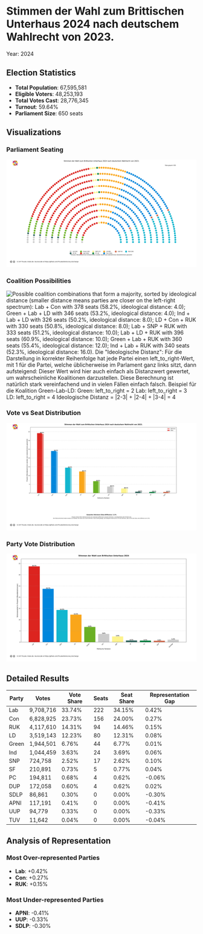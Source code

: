 # Stimmen der Wahl zum Brittischen Unterhaus 2024 nach deutschem Wahlrecht von 2023.
Year: 2024

## Election Statistics
- **Total Population**: 67,595,581
- **Eligible Voters**: 48,253,193
- **Total Votes Cast**: 28,776,345
- **Turnout**: 59.64%
- **Parliament Size**: 650 seats

## Visualizations
### Parliament Seating
![Parliament seating arrangement with 650 total seats. Parties from left to right: Ind with 24 seats (3.7%), SF with 5 seats (0.8%), Green with 44 seats (6.8%), Lab with 222 seats (34.2%), SNP with 17 seats (2.6%), PC with 4 seats (0.6%), LD with 80 seats (12.3%), Con with 156 seats (24.0%), DUP with 4 seats (0.6%), RUK with 94 seats (14.5%). Hinweis: Mandatsstimmen (Erststimmen) werden (auch) wie Listenstimmen (Zweitstimmen) gewertet](plots/uk2024_germany_parliament.png)

### Coalition Possibilities
![Possible coalition combinations that form a majority, sorted by ideological distance (smaller distance means parties are closer on the left-right spectrum): Lab + Con with 378 seats (58.2%, ideological distance: 4.0); Green + Lab + LD with 346 seats (53.2%, ideological distance: 4.0); Ind + Lab + LD with 326 seats (50.2%, ideological distance: 8.0); LD + Con + RUK with 330 seats (50.8%, ideological distance: 8.0); Lab + SNP + RUK with 333 seats (51.2%, ideological distance: 10.0); Lab + LD + RUK with 396 seats (60.9%, ideological distance: 10.0); Green + Lab + RUK with 360 seats (55.4%, ideological distance: 12.0); Ind + Lab + RUK with 340 seats (52.3%, ideological distance: 16.0). Die "Ideologische Distanz": Für die Darstellung in korrekter Reihenfolge hat jede Partei einen left_to_right-Wert, mit 1 für die Partei, welche üblicherweise im Parlament ganz links sitzt, dann aufsteigend: Dieser Wert wird hier auch einfach als Distanzwert gewertet, um wahrscheinliche Koalitionen darzustellen. Diese Berechnung ist natürlich stark vereinfachend und in vielen Fällen einfach falsch.  Beispiel für die Koalition Green-Lab-LD: Green: left_to_right = 2 Lab: left_to_right = 3 LD: left_to_right = 4 Ideologische Distanz = |2-3| + |2-4| + |3-4| = 4](plots/uk2024_germany_coalitions.png)

### Vote vs Seat Distribution
![Bar chart comparing each party's vote percentage (darker bars) with their seat percentage (lighter bars). Parties with significant differences: Total vote-seat difference: 2.3%. (Mandatsstimmen werden wie Listenstimmen gewertet)](plots/uk2024_germany_vote_seat_distribution.png)

### Party Vote Distribution
![Bar chart showing the percentage of votes received by each party, including parties that did not receive seats. Parties ordered by vote share (descending): Lab: 33.7%, Con: 23.7%, RUK: 14.3%, LD: 12.2%, Green: 6.8%, Ind: 3.6%, SNP: 2.5%, SF: 0.7%, PC: 0.7%, DUP: 0.6%, Sonstige: 1.1%. (Mandatsstimmen)](plots/uk2024_germany_vote_distribution.png)

## Detailed Results
| Party | Votes | Vote Share | Seats | Seat Share | Representation Gap |
|-------|--------|------------|-------|------------|-------------------|
| Lab | 9,708,716 | 33.74% | 222 | 34.15% | 0.42% |
| Con | 6,828,925 | 23.73% | 156 | 24.00% | 0.27% |
| RUK | 4,117,610 | 14.31% | 94 | 14.46% | 0.15% |
| LD | 3,519,143 | 12.23% | 80 | 12.31% | 0.08% |
| Green | 1,944,501 | 6.76% | 44 | 6.77% | 0.01% |
| Ind | 1,044,459 | 3.63% | 24 | 3.69% | 0.06% |
| SNP | 724,758 | 2.52% | 17 | 2.62% | 0.10% |
| SF | 210,891 | 0.73% | 5 | 0.77% | 0.04% |
| PC | 194,811 | 0.68% | 4 | 0.62% | -0.06% |
| DUP | 172,058 | 0.60% | 4 | 0.62% | 0.02% |
| SDLP | 86,861 | 0.30% | 0 | 0.00% | -0.30% |
| APNI | 117,191 | 0.41% | 0 | 0.00% | -0.41% |
| UUP | 94,779 | 0.33% | 0 | 0.00% | -0.33% |
| TUV | 11,642 | 0.04% | 0 | 0.00% | -0.04% |

## Analysis of Representation
### Most Over-represented Parties
- **Lab**: +0.42%
- **Con**: +0.27%
- **RUK**: +0.15%

### Most Under-represented Parties
- **APNI**: -0.41%
- **UUP**: -0.33%
- **SDLP**: -0.30%